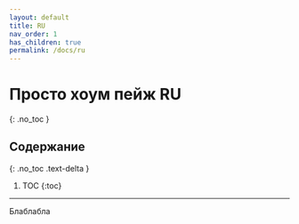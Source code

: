 ```yaml
---
layout: default
title: RU
nav_order: 1
has_children: true
permalink: /docs/ru
---
```


# Просто хоум пейж RU
{: .no_toc }

## Содержание
{: .no_toc .text-delta }

1. TOC
{:toc}

---

Блаблабла